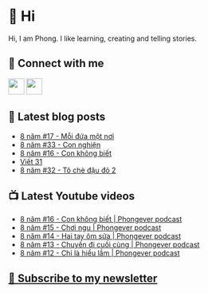# 👋 Hi

Hi, I am Phong. I like learning, creating and telling stories.

## 🔗 Connect with me
[<img height="32" width="32" src="https://cdn.jsdelivr.net/npm/simple-icons@v3/icons/youtube.svg" />](https://www.youtube.com/channel/UCXykqt3V2-9bYXKWZRcH0rA)
[<img height="32" width="32" src="https://cdn.jsdelivr.net/npm/simple-icons@v3/icons/instagram.svg" />](https://www.instagram.com/phongever)

## 📝 Latest blog posts

<!-- BLOG-POST-LIST:START -->
- [8 năm #17 - Mỗi đứa một nơi](https://phongever.substack.com/p/8-nam-17-moi-ua-mot-noi)
- [8 năm #33 - Con nghiện](https://phongever.substack.com/p/8-nam-33-con-nghien)
- [8 năm #16 - Con không biết](https://phongever.substack.com/p/8-nam-16-con-khong-biet)
- [Viết 31](https://phongever.substack.com/p/viet-31)
- [8 năm #32 - Tô chè đậu đỏ 2](https://phongever.substack.com/p/8-nam-32-to-che-au-o-2)
<!-- BLOG-POST-LIST:END -->

## 📺 Latest Youtube videos

<!-- YOUTUBE-VIDEO-LIST:START -->
- [8 năm #16 - Con không biết | Phongever podcast](https://www.youtube.com/watch?v=eWUW82foQZk)
- [8 năm #15 - Chơi ngu | Phongever podcast](https://www.youtube.com/watch?v=33shyg34H-w)
- [8 năm #14 - Hai tay ôm sứa | Phongever podcast](https://www.youtube.com/watch?v=0fyS3UBhvrk)
- [8 năm #13 - Chuyến đi cuối cùng | Phongever podcast](https://www.youtube.com/watch?v=DqSbTltlYIg)
- [8 năm #12 - Chỉ là hiểu lầm | Phongever podcast](https://www.youtube.com/watch?v=MuRZRO49Z_M)
<!-- YOUTUBE-VIDEO-LIST:END -->

## [💌 Subscribe to my newsletter](https://phongever.substack.com/)
